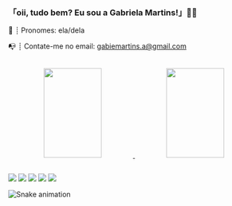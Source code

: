 ### 「oii, tudo bem? Eu sou a Gabriela Martins!」👋👋

🤗 ┊ Pronomes: ela/dela

📭 ┊ Contate-me no email: gabiemartins.a@gmail.com
##

<div align="center">
  <a href="https://github.com/gxbie">
  <img height="180em" img width="48%" src="https://github-readme-stats.vercel.app/api?username=gxbie&show_icons=true&theme=dracula&include_all_commits=true&count_private=true"/>
  <img height="180em" img width="48%" src="https://github-readme-stats.vercel.app/api/top-langs/?username=gxbie&layout=compact&langs_count=7&theme=dracula"/>
</div>

##
  
  <div> 
  <a href="https://steamcommunity.com/id/gaabriela/" target="_blank"><img src="https://img.shields.io/badge/Steam-000000?style=for-the-badge&logo=steam&logoColor=white" target="_blank"></a>
 	<a href="https://api.whatsapp.com/send?phone=5521979576684&text=Oi!!!%20Cheguei%20por%20voc%C3%AA%20pelo%20GitHub!" target="_blank"><img src="https://img.shields.io/badge/WhatsApp-25D366?style=for-the-badge&logo=whatsapp&logoColor=white" target="_blank"></a>
  <a href="https://instagram.com/martins_gabie" target="_blank"><img src="https://img.shields.io/badge/-Instagram-%23E4405F?style=for-the-badge&logo=instagram&logoColor=white" target="_blank"></a>
  <a href="mailto:gabiemartins.a@gmail.com"><img src="https://img.shields.io/badge/-Gmail-%23333?style=for-the-badge&logo=gmail&logoColor=white" target="_blank"></a>
  <a href="https://www.linkedin.com/in/gabriela-martins-araújo-595608229/" target="_blank"><img src="https://img.shields.io/badge/-LinkedIn-%230077B5?style=for-the-badge&logo=linkedin&logoColor=white" target="_blank"></a> 

  ![Snake animation](https://github.com/gxbie/gxbie/blob/output/github-contribution-grid-snake.svg)  
  
##
 
 

